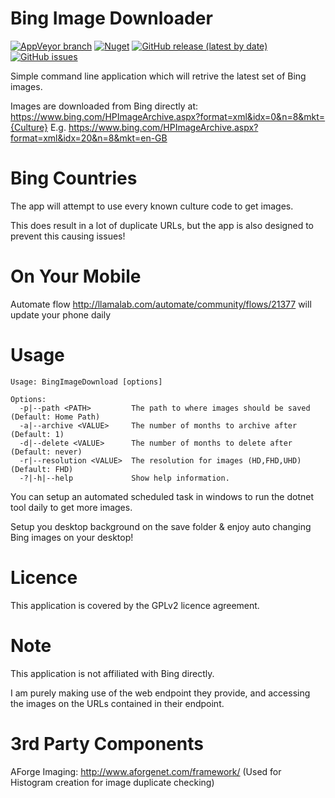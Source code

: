 Bing Image Downloader
=================

[![AppVeyor branch](https://img.shields.io/appveyor/ci/blythmeister/bingimagedownload)](https://ci.appveyor.com/project/BlythMeister/BingImageDownload)
[![Nuget](https://img.shields.io/nuget/v/bingimagedownload)](https://www.nuget.org/packages/BingImageDownload/)
[![GitHub release (latest by date)](https://img.shields.io/github/v/release/BlythMeister/BingImageDownload)](https://github.com/BlythMeister/BingImageDownload/releases/latest)
[![GitHub issues](https://img.shields.io/github/issues-raw/blythmeister/bingimagedownload)](https://github.com/BlythMeister/BingImageDownload/issues)

Simple command line application which will retrive the latest set of Bing images.

Images are downloaded from Bing directly at: https://www.bing.com/HPImageArchive.aspx?format=xml&idx=0&n=8&mkt={Culture}
E.g. https://www.bing.com/HPImageArchive.aspx?format=xml&idx=20&n=8&mkt=en-GB

Bing Countries
=================

The app will attempt to use every known culture code to get images.

This does result in a lot of duplicate URLs, but the app is also designed to prevent this causing issues!

On Your Mobile
=================

Automate flow http://llamalab.com/automate/community/flows/21377 will update your phone daily

Usage
=================

```
Usage: BingImageDownload [options]

Options:
  -p|--path <PATH>         The path to where images should be saved (Default: Home Path)
  -a|--archive <VALUE>     The number of months to archive after (Default: 1)
  -d|--delete <VALUE>      The number of months to delete after (Default: never)
  -r|--resolution <VALUE>  The resolution for images (HD,FHD,UHD) (Default: FHD)
  -?|-h|--help             Show help information.
```

You can setup an automated scheduled task in windows to run the dotnet tool daily to get more images.

Setup you desktop background on the save folder & enjoy auto changing Bing images on your desktop!

Licence
=================

This application is covered by the GPLv2 licence agreement.

Note
=================

This application is not affiliated with Bing directly.

I am purely making use of the web endpoint they provide, and accessing the images on the URLs contained in their endpoint.

3rd Party Components
=================

AForge Imaging: http://www.aforgenet.com/framework/
(Used for Histogram creation for image duplicate checking)
